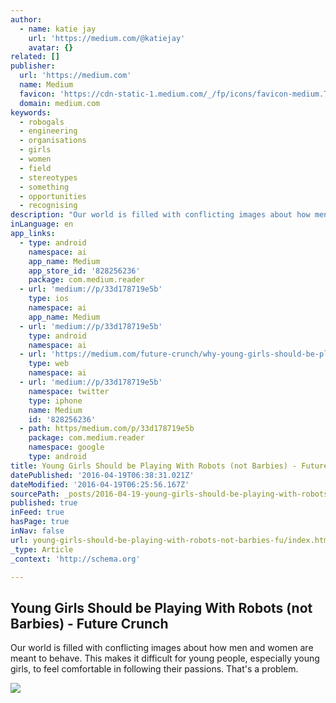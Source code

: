 ```yaml
---
author:
  - name: katie jay
    url: 'https://medium.com/@katiejay'
    avatar: {}
related: []
publisher:
  url: 'https://medium.com'
  name: Medium
  favicon: 'https://cdn-static-1.medium.com/_/fp/icons/favicon-medium.TAS6uQ-Y7kcKgi0xjcYHXw.ico'
  domain: medium.com
keywords:
  - robogals
  - engineering
  - organisations
  - girls
  - women
  - field
  - stereotypes
  - something
  - opportunities
  - recognising
description: "Our world is filled with conflicting images about how men and women are meant to behave. This makes it difficult for young people, especially young girls, to feel comfortable in following their passions. That's a problem."
inLanguage: en
app_links:
  - type: android
    namespace: ai
    app_name: Medium
    app_store_id: '828256236'
    package: com.medium.reader
  - url: 'medium://p/33d178719e5b'
    type: ios
    namespace: ai
    app_name: Medium
  - url: 'medium://p/33d178719e5b'
    type: android
    namespace: ai
  - url: 'https://medium.com/future-crunch/why-young-girls-should-be-playing-with-robots-not-barbies-33d178719e5b'
    type: web
    namespace: ai
  - url: 'medium://p/33d178719e5b'
    namespace: twitter
    type: iphone
    name: Medium
    id: '828256236'
  - path: https/medium.com/p/33d178719e5b
    package: com.medium.reader
    namespace: google
    type: android
title: Young Girls Should be Playing With Robots (not Barbies) - Future Crunch
datePublished: '2016-04-19T06:38:31.021Z'
dateModified: '2016-04-19T06:25:56.167Z'
sourcePath: _posts/2016-04-19-young-girls-should-be-playing-with-robots-not-barbies-fu.md
published: true
inFeed: true
hasPage: true
inNav: false
url: young-girls-should-be-playing-with-robots-not-barbies-fu/index.html
_type: Article
_context: 'http://schema.org'

---
```

<article style=""><h1>Young Girls Should be Playing With Robots (not Barbies) - Future Crunch</h1><p>Our world is filled with conflicting images about how men and women are meant to behave. This makes it difficult for young people, especially young girls, to feel comfortable in following their passions. That's a problem.</p><img src="https://cdn-images-1.medium.com/max/1200/1*u-jLejr9KUPU_c1FlSrXDw.jpeg" /></article>